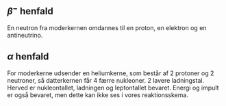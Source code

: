 ## $\beta^-$ henfald

En neutron fra moderkernen omdannes til en proton, en elektron og en antineutrino. 


## $\alpha$ henfald
	
For moderkerne udsender en heliumkerne, som består af 2 protoner og 2 neutroner, så datterkernen får 4 færre nukleoner. 2 lavere ladningstal. Herved er nukleontallet, ladningen og leptontallet bevaret. Energi og impult er også bevaret, men dette kan ikke ses i vores reaktionsskema.


